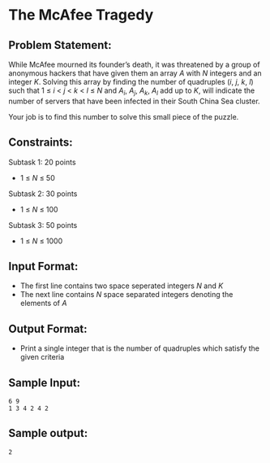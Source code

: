 # The McAfee Tragedy

## Problem Statement: <br>
While McAfee mourned its founder’s death, it was threatened by a group of anonymous hackers that have given them an array _A_ with _N_ integers and an integer _K_. Solving this array by finding the number of quadruples (_i_, _j_, _k_, _l_) such that 1 &le; _i_ < _j_ < _k_ < _l_ &le; _N_ and _A<sub>i</sub>_, _A<sub>j</sub>_, _A<sub>k</sub>_, _A<sub>l</sub>_ add up to _K_, will indicate the number of servers that have been infected in their South China Sea cluster.

Your job is to find this number to solve this small piece of the puzzle.

## Constraints: <br>
Subtask 1: 20 points
 - 1 &le; _N_ &le; 50

Subtask 2: 30 points
 - 1 &le; _N_ &le; 100

Subtask 3: 50 points
 - 1 &le; _N_ &le; 1000

## Input Format: <br>
 - The first line contains two space seperated integers _N_ and _K_
 - The next line contains _N_ space separated integers denoting the elements of _A_

## Output Format: <br>
 - Print a single integer that is the number of quadruples which satisfy the given criteria

## Sample Input: <br>
```
6 9
1 3 4 2 4 2
```

## Sample output: <br>
```
2
```

